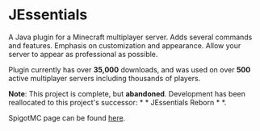 # JEssentials

A Java plugin for a Minecraft multiplayer server. Adds several commands and features. 
Emphasis on customization and appearance. Allow your server to appear as professional as possible.

Plugin currently has over **35,000** downloads, and was used on over **500** active multiplayer servers including thousands of players.

**Note**: This project is complete, but **abandoned**. Development has been reallocated to this project's successor: * * JEssentials Reborn * *.

SpigotMC page can be found [here](https://www.spigotmc.org/resources/%E2%8C%98-just-essentials-%E2%8C%98-completely-customizable-essentials.65288/).
